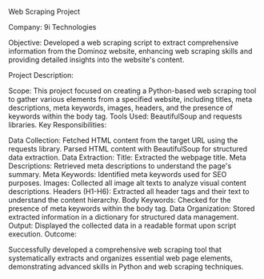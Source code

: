 Web Scraping Project

Company: 9i Technologies

Objective: Developed a web scraping script to extract comprehensive information from the Dominoz website, enhancing web scraping skills and providing detailed insights into the website's content.

Project Description:

Scope: This project focused on creating a Python-based web scraping tool to gather various elements from a specified website, including titles, meta descriptions, meta keywords, images, headers, and the presence of keywords within the body tag.
Tools Used: BeautifulSoup and requests libraries.
Key Responsibilities:

Data Collection:
Fetched HTML content from the target URL using the requests library.
Parsed HTML content with BeautifulSoup for structured data extraction.
Data Extraction:
Title: Extracted the webpage title.
Meta Descriptions: Retrieved meta descriptions to understand the page's summary.
Meta Keywords: Identified meta keywords used for SEO purposes.
Images: Collected all image alt texts to analyze visual content descriptions.
Headers (H1-H6): Extracted all header tags and their text to understand the content hierarchy.
Body Keywords: Checked for the presence of meta keywords within the body tag.
Data Organization:
Stored extracted information in a dictionary for structured data management.
Output:
Displayed the collected data in a readable format upon script execution.
Outcome:

Successfully developed a comprehensive web scraping tool that systematically extracts and organizes essential web page elements, demonstrating advanced skills in Python and web scraping techniques.
